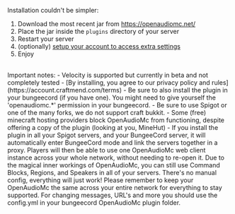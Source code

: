 [//]: # (TITLE:Installation)
[//]: # (ICON:fas fa-tools)
[//]: # (DESCRIPTION:Getting started with your fresh OpenAudioMc installation)
[//]: # (TAGS:installation,install,bungeecord,setup,download)

Installation couldn't be simpler:
<br>
1. Download the most recent jar from https://openaudiomc.net/
2. Place the jar inside the `plugins` directory of your server
3. Restart your server
4. (optionally) [setup your account to access extra settings](account.md)
5. Enjoy
<br>
Important notes:
 - Velocity is supported but currently in beta and not completely tested
 - [By installing, you agree to our privacy policy and rules](https://account.craftmend.com/terms)
 - Be sure to also install the plugin in your bungeecord (if you have one). You might need to give yourself the 'openaudiomc.*' permission in your bungeecord.
 - Be sure to use Spigot or one of the many forks, we do not support craft bukkit.
 - Some (free) minecraft hosting providers block OpenAudioMc from functioning, despite offering a copy of the plugin (looking at you, MineHut)
 - If you install the plugin in all your Spigot servers, and your BungeeCord server, it will automatically enter BungeeCord mode and link the servers together in a proxy. Players will then be able to use one OpenAudioMc web client instance across your whole network, without needing to re-open it. Due to the magical inner workings of OpenAudioMc, you can still use Command Blocks, Regions, and Speakers in all of your servers. There's no manual config, everything will just work! Please remember to keep your OpenAudioMc the same across your entire network for everything to stay supported. For changing messages, URL's and more you should use the config.yml in your bungeecord OpenAudioMc plugin folder.
